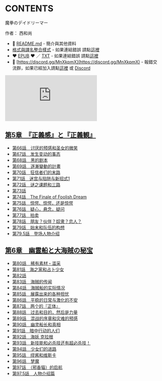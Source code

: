 # CONTENTS

魔拳のデイドリーマー  

作者： 西和尚  



- :closed_book: [README.md](README.md) - 簡介與其他資料
- [格式與譯名整合樣式](https://github.com/bluelovers/node-novel/blob/master/lib/locales/%E9%AD%94%E6%8B%B3%E3%81%AE%E3%83%87%E3%82%A4%E3%83%89%E3%83%AA%E3%83%BC%E3%83%9E%E3%83%BC.ts) - 如果連結錯誤 請點[這裡](https://github.com/bluelovers/node-novel/blob/master/lib/locales/)
-  :heart: [EPUB](https://gitlab.com/demonovel/epub-txt/blob/master/user/%E9%AD%94%E6%8B%B3%E3%81%AE%E3%83%87%E3%82%A4%E3%83%89%E3%83%AA%E3%83%BC%E3%83%9E%E3%83%BC.epub) :heart:  ／ [TXT](https://gitlab.com/demonovel/epub-txt/blob/master/user/out/%E9%AD%94%E6%8B%B3%E3%81%AE%E3%83%87%E3%82%A4%E3%83%89%E3%83%AA%E3%83%BC%E3%83%9E%E3%83%BC.out.txt) - 如果連結錯誤 請點[這裡](https://gitlab.com/demonovel/epub-txt/blob/master/user/user)
- :mega: [https://discord.gg/MnXkpmX](https://discord.gg/MnXkpmX) - 報錯交流群，如果已經加入請點[這裡](https://discordapp.com/channels/467794087769014273/467794088285175809) 或 [Discord](https://discordapp.com/channels/@me)


![導航目錄](https://chart.apis.google.com/chart?cht=qr&chs=150x150&chl=https://gitlab.com/novel-group/txt-source/blob/master/user/魔拳のデイドリーマー/導航目錄.md "導航目錄")




## [第5章　『正義感』と『正義観』](%E7%AC%AC5%E7%AB%A0%E3%80%80%E3%80%8E%E6%AD%A3%E7%BE%A9%E6%84%9F%E3%80%8F%E3%81%A8%E3%80%8E%E6%AD%A3%E7%BE%A9%E8%A6%B3%E3%80%8F)

- [第66話　讨厌的预感和圣女的微笑](%E7%AC%AC5%E7%AB%A0%E3%80%80%E3%80%8E%E6%AD%A3%E7%BE%A9%E6%84%9F%E3%80%8F%E3%81%A8%E3%80%8E%E6%AD%A3%E7%BE%A9%E8%A6%B3%E3%80%8F/00680_%E7%AC%AC66%E8%A9%B1%E3%80%80%E8%AE%A8%E5%8E%8C%E7%9A%84%E9%A2%84%E6%84%9F%E5%92%8C%E5%9C%A3%E5%A5%B3%E7%9A%84%E5%BE%AE%E7%AC%91.txt)
- [第67話　发生变动的事态](%E7%AC%AC5%E7%AB%A0%E3%80%80%E3%80%8E%E6%AD%A3%E7%BE%A9%E6%84%9F%E3%80%8F%E3%81%A8%E3%80%8E%E6%AD%A3%E7%BE%A9%E8%A6%B3%E3%80%8F/00700_%E7%AC%AC67%E8%A9%B1%E3%80%80%E5%8F%91%E7%94%9F%E5%8F%98%E5%8A%A8%E7%9A%84%E4%BA%8B%E6%80%81.txt)
- [第68話　黑的剧本](%E7%AC%AC5%E7%AB%A0%E3%80%80%E3%80%8E%E6%AD%A3%E7%BE%A9%E6%84%9F%E3%80%8F%E3%81%A8%E3%80%8E%E6%AD%A3%E7%BE%A9%E8%A6%B3%E3%80%8F/00720_%E7%AC%AC68%E8%A9%B1%E3%80%80%E9%BB%91%E7%9A%84%E5%89%A7%E6%9C%AC.txt)
- [第69話　逐漸變動的計畫](%E7%AC%AC5%E7%AB%A0%E3%80%80%E3%80%8E%E6%AD%A3%E7%BE%A9%E6%84%9F%E3%80%8F%E3%81%A8%E3%80%8E%E6%AD%A3%E7%BE%A9%E8%A6%B3%E3%80%8F/00740_%E7%AC%AC69%E8%A9%B1%E3%80%80%E9%80%90%E6%BC%B8%E8%AE%8A%E5%8B%95%E7%9A%84%E8%A8%88%E7%95%AB.txt)
- [第70話　狂信者们的末路](%E7%AC%AC5%E7%AB%A0%E3%80%80%E3%80%8E%E6%AD%A3%E7%BE%A9%E6%84%9F%E3%80%8F%E3%81%A8%E3%80%8E%E6%AD%A3%E7%BE%A9%E8%A6%B3%E3%80%8F/00750_%E7%AC%AC70%E8%A9%B1%E3%80%80%E7%8B%82%E4%BF%A1%E8%80%85%E4%BB%AC%E7%9A%84%E6%9C%AB%E8%B7%AF.txt)
- [第71話　迷宫与陷阱与新招式1](%E7%AC%AC5%E7%AB%A0%E3%80%80%E3%80%8E%E6%AD%A3%E7%BE%A9%E6%84%9F%E3%80%8F%E3%81%A8%E3%80%8E%E6%AD%A3%E7%BE%A9%E8%A6%B3%E3%80%8F/00770_%E7%AC%AC71%E8%A9%B1%E3%80%80%E8%BF%B7%E5%AE%AB%E4%B8%8E%E9%99%B7%E9%98%B1%E4%B8%8E%E6%96%B0%E6%8B%9B%E5%BC%8F1.txt)
- [第72話　谜之课题和三路](%E7%AC%AC5%E7%AB%A0%E3%80%80%E3%80%8E%E6%AD%A3%E7%BE%A9%E6%84%9F%E3%80%8F%E3%81%A8%E3%80%8E%E6%AD%A3%E7%BE%A9%E8%A6%B3%E3%80%8F/00790_%E7%AC%AC72%E8%A9%B1%E3%80%80%E8%B0%9C%E4%B9%8B%E8%AF%BE%E9%A2%98%E5%92%8C%E4%B8%89%E8%B7%AF.txt)
- [第73話](%E7%AC%AC5%E7%AB%A0%E3%80%80%E3%80%8E%E6%AD%A3%E7%BE%A9%E6%84%9F%E3%80%8F%E3%81%A8%E3%80%8E%E6%AD%A3%E7%BE%A9%E8%A6%B3%E3%80%8F/00800_%E7%AC%AC73%E8%A9%B1.txt)
- [第74話　The Finale of Foolish Dream](%E7%AC%AC5%E7%AB%A0%E3%80%80%E3%80%8E%E6%AD%A3%E7%BE%A9%E6%84%9F%E3%80%8F%E3%81%A8%E3%80%8E%E6%AD%A3%E7%BE%A9%E8%A6%B3%E3%80%8F/00810_%E7%AC%AC74%E8%A9%B1%E3%80%80The%20Finale%20of%20Foolish%20Dream.txt)
- [第75話　惊愕、惊愕，还是惊愕](%E7%AC%AC5%E7%AB%A0%E3%80%80%E3%80%8E%E6%AD%A3%E7%BE%A9%E6%84%9F%E3%80%8F%E3%81%A8%E3%80%8E%E6%AD%A3%E7%BE%A9%E8%A6%B3%E3%80%8F/00830_%E7%AC%AC75%E8%A9%B1%E3%80%80%E6%83%8A%E6%84%95%E3%80%81%E6%83%8A%E6%84%95%EF%BC%8C%E8%BF%98%E6%98%AF%E6%83%8A%E6%84%95.txt)
- [第76話　疑心，悬念，疑问](%E7%AC%AC5%E7%AB%A0%E3%80%80%E3%80%8E%E6%AD%A3%E7%BE%A9%E6%84%9F%E3%80%8F%E3%81%A8%E3%80%8E%E6%AD%A3%E7%BE%A9%E8%A6%B3%E3%80%8F/00850_%E7%AC%AC76%E8%A9%B1%E3%80%80%E7%96%91%E5%BF%83%EF%BC%8C%E6%82%AC%E5%BF%B5%EF%BC%8C%E7%96%91%E9%97%AE.txt)
- [第77話　拍卖](%E7%AC%AC5%E7%AB%A0%E3%80%80%E3%80%8E%E6%AD%A3%E7%BE%A9%E6%84%9F%E3%80%8F%E3%81%A8%E3%80%8E%E6%AD%A3%E7%BE%A9%E8%A6%B3%E3%80%8F/00860_%E7%AC%AC77%E8%A9%B1%E3%80%80%E6%8B%8D%E5%8D%96.txt)
- [第78話　朋友？伙伴？奴隶？恋人？](%E7%AC%AC5%E7%AB%A0%E3%80%80%E3%80%8E%E6%AD%A3%E7%BE%A9%E6%84%9F%E3%80%8F%E3%81%A8%E3%80%8E%E6%AD%A3%E7%BE%A9%E8%A6%B3%E3%80%8F/00870_%E7%AC%AC78%E8%A9%B1%E3%80%80%E6%9C%8B%E5%8F%8B%EF%BC%9F%E4%BC%99%E4%BC%B4%EF%BC%9F%E5%A5%B4%E9%9A%B6%EF%BC%9F%E6%81%8B%E4%BA%BA%EF%BC%9F.txt)
- [第79話　始末和队伍的构想](%E7%AC%AC5%E7%AB%A0%E3%80%80%E3%80%8E%E6%AD%A3%E7%BE%A9%E6%84%9F%E3%80%8F%E3%81%A8%E3%80%8E%E6%AD%A3%E7%BE%A9%E8%A6%B3%E3%80%8F/00890_%E7%AC%AC79%E8%A9%B1%E3%80%80%E5%A7%8B%E6%9C%AB%E5%92%8C%E9%98%9F%E4%BC%8D%E7%9A%84%E6%9E%84%E6%83%B3.txt)
- [第79.5話　登场人物介绍](%E7%AC%AC5%E7%AB%A0%E3%80%80%E3%80%8E%E6%AD%A3%E7%BE%A9%E6%84%9F%E3%80%8F%E3%81%A8%E3%80%8E%E6%AD%A3%E7%BE%A9%E8%A6%B3%E3%80%8F/00900_%E7%AC%AC79.5%E8%A9%B1%E3%80%80%E7%99%BB%E5%9C%BA%E4%BA%BA%E7%89%A9%E4%BB%8B%E7%BB%8D.txt)


## [第6章　幽霊船と大海賊の秘宝](%E7%AC%AC6%E7%AB%A0%E3%80%80%E5%B9%BD%E9%9C%8A%E8%88%B9%E3%81%A8%E5%A4%A7%E6%B5%B7%E8%B3%8A%E3%81%AE%E7%A7%98%E5%AE%9D)

- [第80話　稀有素材・滥采](%E7%AC%AC6%E7%AB%A0%E3%80%80%E5%B9%BD%E9%9C%8A%E8%88%B9%E3%81%A8%E5%A4%A7%E6%B5%B7%E8%B3%8A%E3%81%AE%E7%A7%98%E5%AE%9D/00910_%E7%AC%AC80%E8%A9%B1%E3%80%80%E7%A8%80%E6%9C%89%E7%B4%A0%E6%9D%90%E3%83%BB%E6%BB%A5%E9%87%87.txt)
- [第81話　海之家和占卜少女](%E7%AC%AC6%E7%AB%A0%E3%80%80%E5%B9%BD%E9%9C%8A%E8%88%B9%E3%81%A8%E5%A4%A7%E6%B5%B7%E8%B3%8A%E3%81%AE%E7%A7%98%E5%AE%9D/00920_%E7%AC%AC81%E8%A9%B1%E3%80%80%E6%B5%B7%E4%B9%8B%E5%AE%B6%E5%92%8C%E5%8D%A0%E5%8D%9C%E5%B0%91%E5%A5%B3.txt)
- [第82話](%E7%AC%AC6%E7%AB%A0%E3%80%80%E5%B9%BD%E9%9C%8A%E8%88%B9%E3%81%A8%E5%A4%A7%E6%B5%B7%E8%B3%8A%E3%81%AE%E7%A7%98%E5%AE%9D/00930_%E7%AC%AC82%E8%A9%B1.txt)
- [第83話　海贼的传闻](%E7%AC%AC6%E7%AB%A0%E3%80%80%E5%B9%BD%E9%9C%8A%E8%88%B9%E3%81%A8%E5%A4%A7%E6%B5%B7%E8%B3%8A%E3%81%AE%E7%A7%98%E5%AE%9D/00950_%E7%AC%AC83%E8%A9%B1%E3%80%80%E6%B5%B7%E8%B4%BC%E7%9A%84%E4%BC%A0%E9%97%BB.txt)
- [第84話　海贼船的实际情况](%E7%AC%AC6%E7%AB%A0%E3%80%80%E5%B9%BD%E9%9C%8A%E8%88%B9%E3%81%A8%E5%A4%A7%E6%B5%B7%E8%B3%8A%E3%81%AE%E7%A7%98%E5%AE%9D/00970_%E7%AC%AC84%E8%A9%B1%E3%80%80%E6%B5%B7%E8%B4%BC%E8%88%B9%E7%9A%84%E5%AE%9E%E9%99%85%E6%83%85%E5%86%B5.txt)
- [第85話　展露出来的各种担忧](%E7%AC%AC6%E7%AB%A0%E3%80%80%E5%B9%BD%E9%9C%8A%E8%88%B9%E3%81%A8%E5%A4%A7%E6%B5%B7%E8%B3%8A%E3%81%AE%E7%A7%98%E5%AE%9D/00990_%E7%AC%AC85%E8%A9%B1%E3%80%80%E5%B1%95%E9%9C%B2%E5%87%BA%E6%9D%A5%E7%9A%84%E5%90%84%E7%A7%8D%E6%8B%85%E5%BF%A7.txt)
- [第86話　平稳的日常与激化的不安](%E7%AC%AC6%E7%AB%A0%E3%80%80%E5%B9%BD%E9%9C%8A%E8%88%B9%E3%81%A8%E5%A4%A7%E6%B5%B7%E8%B3%8A%E3%81%AE%E7%A7%98%E5%AE%9D/01000_%E7%AC%AC86%E8%A9%B1%E3%80%80%E5%B9%B3%E7%A8%B3%E7%9A%84%E6%97%A5%E5%B8%B8%E4%B8%8E%E6%BF%80%E5%8C%96%E7%9A%84%E4%B8%8D%E5%AE%89.txt)
- [第87話　两个的『正体』](%E7%AC%AC6%E7%AB%A0%E3%80%80%E5%B9%BD%E9%9C%8A%E8%88%B9%E3%81%A8%E5%A4%A7%E6%B5%B7%E8%B3%8A%E3%81%AE%E7%A7%98%E5%AE%9D/01010_%E7%AC%AC87%E8%A9%B1%E3%80%80%E4%B8%A4%E4%B8%AA%E7%9A%84%E3%80%8E%E6%AD%A3%E4%BD%93%E3%80%8F.txt)
- [第88話　过去和目的，然后是力量](%E7%AC%AC6%E7%AB%A0%E3%80%80%E5%B9%BD%E9%9C%8A%E8%88%B9%E3%81%A8%E5%A4%A7%E6%B5%B7%E8%B3%8A%E3%81%AE%E7%A7%98%E5%AE%9D/01020_%E7%AC%AC88%E8%A9%B1%E3%80%80%E8%BF%87%E5%8E%BB%E5%92%8C%E7%9B%AE%E7%9A%84%EF%BC%8C%E7%84%B6%E5%90%8E%E6%98%AF%E5%8A%9B%E9%87%8F.txt)
- [第89話　混战的序章和灾难的预感](%E7%AC%AC6%E7%AB%A0%E3%80%80%E5%B9%BD%E9%9C%8A%E8%88%B9%E3%81%A8%E5%A4%A7%E6%B5%B7%E8%B3%8A%E3%81%AE%E7%A7%98%E5%AE%9D/01030_%E7%AC%AC89%E8%A9%B1%E3%80%80%E6%B7%B7%E6%88%98%E7%9A%84%E5%BA%8F%E7%AB%A0%E5%92%8C%E7%81%BE%E9%9A%BE%E7%9A%84%E9%A2%84%E6%84%9F.txt)
- [第90話　幽灵船长和真相](%E7%AC%AC6%E7%AB%A0%E3%80%80%E5%B9%BD%E9%9C%8A%E8%88%B9%E3%81%A8%E5%A4%A7%E6%B5%B7%E8%B3%8A%E3%81%AE%E7%A7%98%E5%AE%9D/01040_%E7%AC%AC90%E8%A9%B1%E3%80%80%E5%B9%BD%E7%81%B5%E8%88%B9%E9%95%BF%E5%92%8C%E7%9C%9F%E7%9B%B8.txt)
- [第91話　暗中行动的人们](%E7%AC%AC6%E7%AB%A0%E3%80%80%E5%B9%BD%E9%9C%8A%E8%88%B9%E3%81%A8%E5%A4%A7%E6%B5%B7%E8%B3%8A%E3%81%AE%E7%A7%98%E5%AE%9D/01050_%E7%AC%AC91%E8%A9%B1%E3%80%80%E6%9A%97%E4%B8%AD%E8%A1%8C%E5%8A%A8%E7%9A%84%E4%BA%BA%E4%BB%AC.txt)
- [第92話　海妖 克拉根](%E7%AC%AC6%E7%AB%A0%E3%80%80%E5%B9%BD%E9%9C%8A%E8%88%B9%E3%81%A8%E5%A4%A7%E6%B5%B7%E8%B3%8A%E3%81%AE%E7%A7%98%E5%AE%9D/01060_%E7%AC%AC92%E8%A9%B1%E3%80%80%E6%B5%B7%E5%A6%96%20%E5%85%8B%E6%8B%89%E6%A0%B9.txt)
- [第93話　新技能和必杀技还有超必杀技！](%E7%AC%AC6%E7%AB%A0%E3%80%80%E5%B9%BD%E9%9C%8A%E8%88%B9%E3%81%A8%E5%A4%A7%E6%B5%B7%E8%B3%8A%E3%81%AE%E7%A7%98%E5%AE%9D/01070_%E7%AC%AC93%E8%A9%B1%E3%80%80%E6%96%B0%E6%8A%80%E8%83%BD%E5%92%8C%E5%BF%85%E6%9D%80%E6%8A%80%E8%BF%98%E6%9C%89%E8%B6%85%E5%BF%85%E6%9D%80%E6%8A%80%EF%BC%81.txt)
- [第94話　少女们的进路](%E7%AC%AC6%E7%AB%A0%E3%80%80%E5%B9%BD%E9%9C%8A%E8%88%B9%E3%81%A8%E5%A4%A7%E6%B5%B7%E8%B3%8A%E3%81%AE%E7%A7%98%E5%AE%9D/01080_%E7%AC%AC94%E8%A9%B1%E3%80%80%E5%B0%91%E5%A5%B3%E4%BB%AC%E7%9A%84%E8%BF%9B%E8%B7%AF.txt)
- [第95話　缪酱和维斯卡](%E7%AC%AC6%E7%AB%A0%E3%80%80%E5%B9%BD%E9%9C%8A%E8%88%B9%E3%81%A8%E5%A4%A7%E6%B5%B7%E8%B3%8A%E3%81%AE%E7%A7%98%E5%AE%9D/01090_%E7%AC%AC95%E8%A9%B1%E3%80%80%E7%BC%AA%E9%85%B1%E5%92%8C%E7%BB%B4%E6%96%AF%E5%8D%A1.txt)
- [第96話　梦魔](%E7%AC%AC6%E7%AB%A0%E3%80%80%E5%B9%BD%E9%9C%8A%E8%88%B9%E3%81%A8%E5%A4%A7%E6%B5%B7%E8%B3%8A%E3%81%AE%E7%A7%98%E5%AE%9D/01100_%E7%AC%AC96%E8%A9%B1%E3%80%80%E6%A2%A6%E9%AD%94.txt)
- [第97話　（邪香猫）的启航](%E7%AC%AC6%E7%AB%A0%E3%80%80%E5%B9%BD%E9%9C%8A%E8%88%B9%E3%81%A8%E5%A4%A7%E6%B5%B7%E8%B3%8A%E3%81%AE%E7%A7%98%E5%AE%9D/01105_%E7%AC%AC97%E8%A9%B1%E3%80%80%EF%BC%88%E9%82%AA%E9%A6%99%E7%8C%AB%EF%BC%89%E7%9A%84%E5%90%AF%E8%88%AA.txt)
- [第97.5話　人物介绍篇](%E7%AC%AC6%E7%AB%A0%E3%80%80%E5%B9%BD%E9%9C%8A%E8%88%B9%E3%81%A8%E5%A4%A7%E6%B5%B7%E8%B3%8A%E3%81%AE%E7%A7%98%E5%AE%9D/01106_%E7%AC%AC97.5%E8%A9%B1%E3%80%80%E4%BA%BA%E7%89%A9%E4%BB%8B%E7%BB%8D%E7%AF%87.txt)

